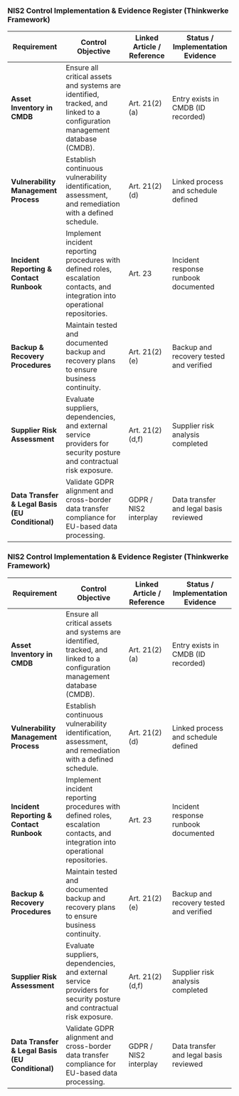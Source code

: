 ### **NIS2 Control Implementation & Evidence Register (Thinkwerke Framework)**

| **Requirement** | **Control Objective** | **Linked Article / Reference** | **Status / Implementation Evidence** |
|-----------------|-----------------------|--------------------------------|--------------------------------------|
| **Asset Inventory in CMDB** | Ensure all critical assets and systems are identified, tracked, and linked to a configuration management database (CMDB). | Art. 21(2)(a) | Entry exists in CMDB (ID recorded) |
| **Vulnerability Management Process** | Establish continuous vulnerability identification, assessment, and remediation with a defined schedule. | Art. 21(2)(d) | Linked process and schedule defined |
| **Incident Reporting & Contact Runbook** | Implement incident reporting procedures with defined roles, escalation contacts, and integration into operational repositories. | Art. 23 | Incident response runbook documented |
| **Backup & Recovery Procedures** | Maintain tested and documented backup and recovery plans to ensure business continuity. | Art. 21(2)(e) | Backup and recovery tested and verified |
| **Supplier Risk Assessment** | Evaluate suppliers, dependencies, and external service providers for security posture and contractual risk exposure. | Art. 21(2)(d,f) | Supplier risk analysis completed |
| **Data Transfer & Legal Basis (EU Conditional)** | Validate GDPR alignment and cross-border data transfer compliance for EU-based data processing. | GDPR / NIS2 interplay | Data transfer and legal basis reviewed |



### **NIS2 Control Implementation & Evidence Register (Thinkwerke Framework)**

| **Requirement** | **Control Objective** | **Linked Article / Reference** | **Status / Implementation Evidence** |
|-----------------|-----------------------|--------------------------------|--------------------------------------|
| **Asset Inventory in CMDB** | Ensure all critical assets and systems are identified, tracked, and linked to a configuration management database (CMDB). | Art. 21(2)(a) | Entry exists in CMDB (ID recorded) |
| **Vulnerability Management Process** | Establish continuous vulnerability identification, assessment, and remediation with a defined schedule. | Art. 21(2)(d) | Linked process and schedule defined |
| **Incident Reporting & Contact Runbook** | Implement incident reporting procedures with defined roles, escalation contacts, and integration into operational repositories. | Art. 23 | Incident response runbook documented |
| **Backup & Recovery Procedures** | Maintain tested and documented backup and recovery plans to ensure business continuity. | Art. 21(2)(e) | Backup and recovery tested and verified |
| **Supplier Risk Assessment** | Evaluate suppliers, dependencies, and external service providers for security posture and contractual risk exposure. | Art. 21(2)(d,f) | Supplier risk analysis completed |
| **Data Transfer & Legal Basis (EU Conditional)** | Validate GDPR alignment and cross-border data transfer compliance for EU-based data processing. | GDPR / NIS2 interplay | Data transfer and legal basis reviewed |
